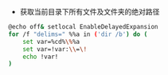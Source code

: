 * 获取当前目录下所有文件及文件夹的绝对路径
```bash
@echo off& setlocal EnableDelayedExpansion
for /f "delims=" %%a in ('dir /b') do (
    set var=%cd%\%%a
    set var=!var:\\=\!
    echo !var!
)
```